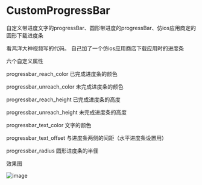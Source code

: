 # CustomProgressBar
自定义带进度文字的progressBar、圆形带进度的progressBar、仿ios应用商定的圆形下载进度条

看鸿洋大神视频写的代码。
自己加了一个仿ios应用商店下载应用时的进度条

六个自定义属性

progressbar_reach_color 已完成进度条的颜色

progressbar_unreach_color 未完成进度条的颜色

progressbar_reach_height 已完成进度条的高度

progressbar_unreach_height 未完成进度条的高度

progressbar_text_color 文字的颜色

progressbar_text_offset 与进度条两侧的间距（水平进度条设置用）

progressbar_radius 圆形进度条的半径

效果图

![image](https://github.com/kjt666/CustomProgressBar/blob/master/GIF.gif ) 
